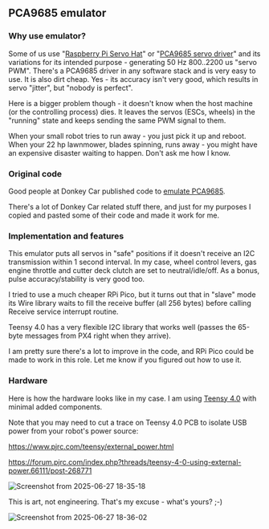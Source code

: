 ## PCA9685 emulator

### Why use emulator?

Some of us use "[Raspberry Pi Servo Hat](https://www.amazon.com/MakerFocus-Resolution-Interface-Compatible-Raspberry/dp/B07H9ZTWNC)"
or "[PCA9685 servo driver](https://www.amazon.com/HUAREW-PCA9685-Interface-Compatible-Raspberry/dp/B0CRV3MK14/)"
and its variations for its intended purpose - generating 50 Hz 800..2200 us "servo PWM". There's a PCA9685 driver in any software stack and is very easy to use.
It is also dirt cheap. Yes - its accuracy isn't very good, which results in servo "jitter", but "nobody is perfect".

Here is a bigger problem though - it doesn't know when the host machine (or the controlling process) dies. It leaves the servos (ESCs, wheels) in the "running" state and keeps sending the same PWM signal to them.

When your small robot tries to run away - you just pick it up and reboot. When your 22 hp lawnmower, blades spinning, runs away - you might have an expensive disaster waiting to happen. Don't ask me how I know.

### Original code

Good people at Donkey Car published code to [emulate PCA9685](https://github.com/jwatte/donkey_racing/tree/master/teensy_hat_firmware).

There's a lot of Donkey Car related stuff there, and just for my purposes I copied and pasted some of their code and made it work for me.

### Implementation and features

This emulator puts all servos in "safe" positions if it doesn't receive an I2C transmission within 1 second interval.
In my case, wheel control levers, gas engine throttle and cutter deck clutch are set to neutral/idle/off. As a bonus, pulse accuracy/stability is very good too.

I tried to use a much cheaper RPi Pico, but it turns out that in "slave" mode its Wire library waits to fill the receive buffer (all 256 bytes)
before calling Receive service interrupt routine.

Teensy 4.0 has a very flexible I2C library that works well (passes the 65-byte messages from PX4 right when they arrive).

I am pretty sure there's a lot to improve in the code, and RPi Pico could be made to work in this role. Let me know if you figured out how to use it.

### Hardware

Here is how the hardware looks like in my case.
I am using [Teensy 4.0](https://www.amazon.com/Microcontroller-Development-Standard-Non-Lockable-Version/dp/B0CV19K9PY) with minimal added components.

Note that you may need to cut a trace on Teensy 4.0 PCB to isolate USB power from your robot's power source:

https://www.pjrc.com/teensy/external_power.html

https://forum.pjrc.com/index.php?threads/teensy-4-0-using-external-power.66111/post-268771

![Screenshot from 2025-06-27 18-35-18](https://github.com/user-attachments/assets/73eedf14-32f1-43cf-9551-5a25e288963a)

This is art, not engineering. That's my excuse - what's yours? ;-)

![Screenshot from 2025-06-27 18-36-02](https://github.com/user-attachments/assets/566b74eb-9e11-4167-9a04-71954c8c5571)
